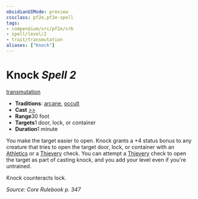 ```yaml
---
obsidianUIMode: preview
cssclass: pf2e,pf2e-spell
tags:
- compendium/src/pf2e/crb
- spell/level/2
- trait/transmutation
aliases: ["Knock"]
---
```

# Knock *Spell 2*   
[transmutation](../../Rules/traits/transmutation.md)  

- **Traditions**: [arcane](../../Rules/traits/arcane.md), [occult](../../Rules/traits/occult.md)
- **Cast** [>>](../../Rules/core-rulebook/chapter-9-playing-the-game.md#Actions "Two-Action") 
- **Range**30 foot
- **Targets**1 door, lock, or container
- **Duration**1 minute

You make the target easier to open. Knock grants a +4 status bonus to any creature that tries to open the target door, lock, or container with an [Athletics](../skills.md#Athletics) or a [Thievery](../skills.md#Thievery) check. You can attempt a [Thievery](../skills.md#Thievery) check to open the target as part of casting knock, and you add your level even if you're untrained.

Knock counteracts lock.

*Source: Core Rulebook p. 347*